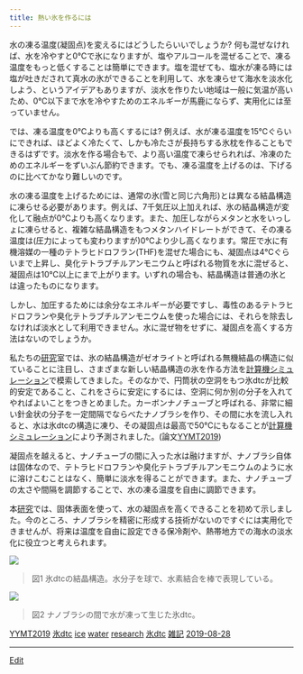 ```yaml
---
title: 熱い氷を作るには
---
```

水の凍る温度(凝固点)を変えるにはどうしたらいいでしょうか? 何も混ぜなければ、水を冷やすと0℃で氷になりますが、塩やアルコールを混ぜることで、凍る温度をもっと低くすることは簡単にできます。塩を混ぜても、塩水が凍る時には塩が吐きだされて真水の氷ができることを利用して、水を凍らせて海水を淡水化しよう、というアイデアもありますが、淡水を作りたい地域は一般に気温が高いため、0℃以下まで水を冷やすためのエネルギーが馬鹿にならず、実用化には至っていません。

では、凍る温度を0℃よりも高くするには? 例えば、水が凍る温度を15℃ぐらいにできれば、ほどよく冷たくて、しかも冷たさが長持ちする氷枕を作ることもできるはずです。淡水を作る場合もで、より高い温度で凍らせられれば、冷凍のためのエネルギーをずいぶん節約できます。でも、凍る温度を上げるのは、下げるのに比べてかなり難しいのです。

水の凍る温度を上げるためには、通常の氷(雪と同じ六角形)とは異なる結晶構造に凍らせる必要があります。例えば、7千気圧以上加えれば、氷の結晶構造が変化して融点が0℃よりも高くなります。また、加圧しながらメタンと水をいっしょに凍らせると、複雑な結晶構造をもつメタンハイドレートができて、その凍る温度は(圧力によっても変わりますが)0℃より少し高くなります。常圧で水に有機溶媒の一種のテトラヒドロフラン(THF)を混ぜた場合にも、凝固点は4℃ぐらいまで上昇し、臭化テトラブチルアンモニウムと呼ばれる物質を水に混ぜると、凝固点は10℃以上にまで上がります。いずれの場合も、結晶構造は普通の氷とは違ったものになります。

しかし、加圧するためには余分なエネルギーが必要ですし、毒性のあるテトラヒドロフランや臭化テトラブチルアンモニウムを使った場合には、それらを除去しなければ淡水として利用できません。水に混ぜ物をせずに、凝固点を高くする方法はないのでしょうか。

私たちの[研究](/研究)室では、氷の結晶構造がゼオライトと呼ばれる無機結晶の構造に似ていることに注目し、さまざまな新しい結晶構造の氷を作る方法を[計算機シミュレーション](/計算機シミュレーション)で模索してきました。そのなかで、円筒状の空洞をもつ氷dtcが比較的安定であること、これをさらに安定にするには、空洞に何か別の分子を入れてやればよいことをつきとめました。カーボンナノチューブと呼ばれる、非常に細い針金状の分子を一定間隔でならべたナノブラシを作り、その間に水を流し入れると、水は氷dtcの構造に凍り、その凝固点は最高で50℃にもなることが[計算機シミュレーション](/計算機シミュレーション)により予測されました。(論文[YYMT2019](/YYMT2019))

凝固点を越えると、ナノチューブの間に入った水は融けますが、ナノブラシ自体は固体なので、テトラヒドロフランや臭化テトラブチルアンモニウムのように水に溶けこむことはなく、簡単に淡水を得ることができます。また、ナノチューブの太さや間隔を調節することで、水の凍る温度を自由に調節できます。

本[研究](/研究)では、固体表面を使って、水の凝固点を高くできることを初めて示しました。今のところ、ナノブラシを精密に形成する技術がないのですぐには実用化できませんが、将来は温度を自由に設定できる保冷剤や、熱帯地方での海水の淡水化に役立つと考えられます。

![](https://i.gyazo.com/3802bae292166b1b26b1cdef338448f8.png)
> 図1 氷dtcの結晶構造。水分子を球で、水素結合を棒で表現している。


![](https://live.staticflickr.com/65535/48306798386_1fe381a6b0_z_d.jpg)
> 図2 ナノブラシの間で水が凍って生じた氷dtc。

[YYMT2019](/YYMT2019)
[氷dtc](/氷dtc)
[ice](/ice) [water](/water) [research](/research) [氷dtc](/氷dtc)
[雑記](/雑記)
[2019-08-28](/2019-08-28) 

----

[Edit](https://github.com/vitroid/vitroid.github.io/edit/master/MD/熱い氷を作るには.md)

